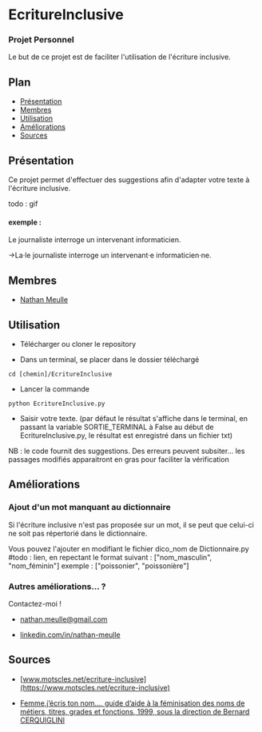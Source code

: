 # EcritureInclusive
### Projet Personnel
Le but de ce projet est de faciliter l'utilisation de l'écriture inclusive.

## Plan
- [Présentation](#Présentation)
- [Membres](#Membres)
- [Utilisation](#Utilisation)
- [Améliorations](#Améliorations)
- [Sources](#Sources)


## Présentation
Ce projet permet d'effectuer des suggestions afin d'adapter votre texte à l'écriture inclusive.

todo : gif

#### exemple : 
Le journaliste interroge un intervenant informaticien.

&rightarrow;La·le journaliste interroge un intervenant·e informaticien·ne.

## Membres
- [Nathan Meulle](https://github.com/NathanMeulle)

## Utilisation
- Télécharger ou cloner le repository

- Dans un terminal, se placer dans le dossier téléchargé

```
cd [chemin]/EcritureInclusive
```

- Lancer la commande

```
python EcritureInclusive.py
```

- Saisir votre texte. (par défaut le résultat s'affiche dans le terminal, en passant la variable SORTIE_TERMINAL à False au début de EcritureInclusive.py, le résultat est enregistré dans un fichier txt)


NB : le code fournit des suggestions. Des erreurs peuvent subsiter... les passages modifiés apparaitront en gras pour faciliter la vérification


## Améliorations

### Ajout d'un mot manquant au dictionnaire
Si l'écriture inclusive n'est pas proposée sur un mot, il se peut que celui-ci ne soit pas répertorié dans le dictionnaire.

Vous pouvez l'ajouter en modifiant le fichier dico_nom de Dictionnaire.py #todo : lien, en repectant le format suivant : ["nom\_masculin", "nom\_féminin"] exemple : ["poissonier", "poissonière"]

### Autres améliorations... ?
Contactez-moi !

- [nathan.meulle@gmail.com](mailto:nathan.meulle@gmail.com)

- [linkedin.com/in/nathan-meulle](https://linkedin.com/in/nathan-meulle)

## Sources

- [www.motscles.net/ecriture-inclusive](https://www.motscles.net/ecriture-inclusive)

- [Femme,j’écris ton nom..., guide d’aide à la féminisation des noms de métiers, titres, grades et fonctions, 1999, sous la direction de Bernard CERQUIGLINI](https://www.vie-publique.fr/sites/default/files/rapport/pdf/994001174.pdf)